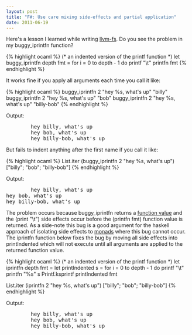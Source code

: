 ```yaml
---
layout: post
title: "F#: Use care mixing side-effects and partial application"
date: 2011-06-19
---
```


Here's a lesson I learned while writing
[llvm-fs](https://github.com/keithshep/llvm-fs). Do you see the problem in my
buggy_iprintfn function?

{% highlight ocaml %}
(* an indented version of the printf function *)
let buggy_iprintfn depth fmt =
    for i = 0 to depth - 1 do
        printf "\t"
    printfn fmt
{% endhighlight %}

It works fine if you apply all arguments each time you call it like:

{% highlight ocaml %}
buggy_iprintfn 2 "hey %s, what's up" "billy"
buggy_iprintfn 2 "hey %s, what's up" "bob"
buggy_iprintfn 2 "hey %s, what's up" "billy-bob"
{% endhighlight %}

Output:
<pre>
        hey billy, what's up
        hey bob, what's up
        hey billy-bob, what's up
</pre>

But fails to indent anything after the first name if you call it like:

{% highlight ocaml %}
List.iter (buggy_iprintfn 2 "hey %s, what's up") ["billy"; "bob"; "billy-bob"]
{% endhighlight %}

Output:
<pre>
        hey billy, what's up
hey bob, what's up
hey billy-bob, what's up
</pre>

The problem occurs because buggy_iprintfn returns a
[function value](http://msdn.microsoft.com/en-us/library/dd233158.aspx) and the
(print "\t") side effects occur before the (printfn fmt) function value
is returned. As a side-note this bug is a good argument for the haskell approach
of isolating side effects to [monads](http://www.haskell.org/haskellwiki/Monad)
where this bug cannot occur. The iprintfn function
below fixes the bug by moving all side effects into printIndented which will not
execute until all arguments are applied to the returned function value.

{% highlight ocaml %}
(* an indented version of the printf function *)
let iprintfn depth fmt =
    let printIndented s =
        for i = 0 to depth - 1 do
            printf "\t"
        printfn "%s" s
    Printf.ksprintf printIndented fmt

List.iter (iprintfn 2 "hey %s, what's up") ["billy"; "bob"; "billy-bob"]
{% endhighlight %}

Output:
<pre>
        hey billy, what's up
        hey bob, what's up
        hey billy-bob, what's up
</pre>

